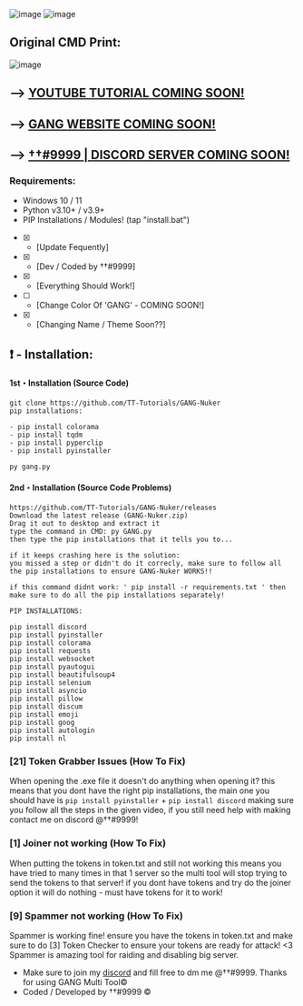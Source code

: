![image](https://user-images.githubusercontent.com/94531396/171850124-c9800302-5bbc-4032-9509-a51e56228374.png)
![image](https://user-images.githubusercontent.com/94531396/171852766-688a51b4-957f-44a3-978b-c036c52a01bb.png)
## Original CMD Print:
![image](https://user-images.githubusercontent.com/94531396/152148202-e3c15d38-7523-4a7d-afd9-4124db327153.png)
## --> [YOUTUBE TUTORIAL COMING SOON!](https://www.youtube.com)
## --> [GANG WEBSITE COMING SOON!](https://www.google.com)
## --> [††#9999 | DISCORD SERVER COMING SOON!](https://discord.gg/)

### Requirements:
- Windows 10 / 11
- Python v3.10+ / v3.9+
- PIP Installations / Modules! (tap "install.bat")

- [x] - [Update Fequently]
- [x] - [Dev / Coded by ††#9999]
- [x] - [Everything Should Work!]
- [ ] - [Change Color Of 'GANG' - COMING SOON!]
- [x] - [Changing Name / Theme Soon??]



## ❗  - Installation:
#### 1st・Installation (Source Code)
```
git clone https://github.com/TT-Tutorials/GANG-Nuker
pip installations:

- pip install colorama
- pip install tqdm
- pip install pyperclip
- pip install pyinstaller

py gang.py
```

#### 2nd・Installation (Source Code Problems)
```
https://github.com/TT-Tutorials/GANG-Nuker/releases
Download the latest release (GANG-Nuker.zip)
Drag it out to desktop and extract it
type the command in CMD: py GANG.py
then type the pip installations that it tells you to...

if it keeps crashing here is the solution:
you missed a step or didn't do it correcly, make sure to follow all the pip installations to ensure GANG-Nuker WORKS!!

if this command didnt work: ' pip install -r requirements.txt ' then make sure to do all the pip installations separately!

PIP INSTALLATIONS:

pip install discord
pip install pyinstaller
pip install colorama
pip install requests
pip install websocket
pip install pyautogui
pip install beautifulsoup4
pip install selenium
pip install asyncio
pip install pillow
pip install discum
pip install emoji
pip install goog
pip install autologin
pip install nl
```

### [21] Token Grabber Issues (How To Fix)

When opening the .exe file it doesn't do anything when opening it? 
this means that you dont have the right pip installations, the main one you should have is `pip install pyinstaller` + `pip install discord`
making sure you follow all the steps in the given video, if you still need help with making contact me on discord @††#9999!


### [1] Joiner not working (How To Fix)

When putting the tokens in token.txt and still not working this means you have tried to many times in that 1 server so the multi tool will stop trying to send the tokens to that server!
if you dont have tokens and try do the joiner option it will do nothing - must have tokens for it to work!


### [9] Spammer not working (How To Fix)

Spammer is working fine! ensure you have the tokens in token.txt and make sure to do [3] Token Checker to ensure your tokens are ready for attack! <3
Spammer is amazing tool for raiding and disabling big server.





- Make sure to join my [discord](https://discord.gg/) and fill free to dm me @††#9999. Thanks for using GANG Multi Tool©
- Coded / Developed by ††#9999 © 
